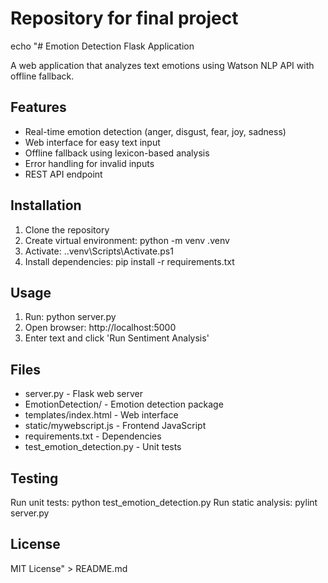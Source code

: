 # Repository for final project
echo "# Emotion Detection Flask Application

A web application that analyzes text emotions using Watson NLP API with offline fallback.

## Features
- Real-time emotion detection (anger, disgust, fear, joy, sadness)
- Web interface for easy text input
- Offline fallback using lexicon-based analysis
- Error handling for invalid inputs
- REST API endpoint

## Installation
1. Clone the repository
2. Create virtual environment: python -m venv .venv
3. Activate: .\.venv\Scripts\Activate.ps1
4. Install dependencies: pip install -r requirements.txt

## Usage
1. Run: python server.py
2. Open browser: http://localhost:5000
3. Enter text and click 'Run Sentiment Analysis'

## Files
- server.py - Flask web server
- EmotionDetection/ - Emotion detection package
- templates/index.html - Web interface
- static/mywebscript.js - Frontend JavaScript
- requirements.txt - Dependencies
- test_emotion_detection.py - Unit tests

## Testing
Run unit tests: python test_emotion_detection.py
Run static analysis: pylint server.py

## License
MIT License" > README.md